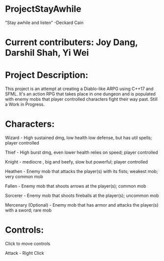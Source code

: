# ProjectStayAwhile
"Stay awhile and listen" -Deckard Cain

# Current contributers: Joy Dang, Darshil Shah, Yi Wei

# Project Description:
This project is an attempt at creating a Diablo-like ARPG using C++17 and SFML. It's an action RPG that takes place in one dungeon and is populated with enemy mobs that player controlled characters fight their way past. Still a Work in Progress. 

# Characters: 
Wizard - High sustained dmg, low health low defense, but has util spells; player controlled

Thief - High burst dmg, even lower health relies on speed; player controlled

Knight - mediocre , big and beefy, slow but powerful; player controlled

Heathen - Enemy mob that attacks the player(s) with its fists; weakest mob; very common mob 

Fallen - Enemy mob that shoots arrows at the player(s); common mob

Sorcerer - Enemy mob that shoots fireballs at the player(s); uncommon mob

Mercenary (Optional) - Enemy mob that has armor and attacks the player(s) with a sword; rare mob

# Controls:
Click to move controls

Attack - Right Click
